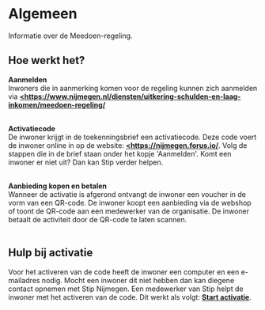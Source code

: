 # Algemeen

Informatie over de Meedoen-regeling.

## Hoe werkt het?

**Aanmelden** <br />
Inwoners die in aanmerking komen voor de regeling kunnen zich aanmelden via **<a href="https://www.nijmegen.nl/diensten/uitkering-schulden-en-laag-inkomen/meedoen-regeling/" target="_blank"><https://www.nijmegen.nl/diensten/uitkering-schulden-en-laag-inkomen/meedoen-regeling/</a>**
<br />&nbsp;

**Activatiecode** <br />
De inwoner krijgt in de toekenningsbrief een activatiecode. Deze code voert de inwoner online in op de website: **<a href="https://nijmegen.forus.io/" target="_blank"><https://nijmegen.forus.io/</a>**. Volg de stappen die in de brief staan onder het kopje 'Aanmelden'. Komt een inwoner er niet uit? Dan kan Stip verder helpen.
<br />&nbsp;

**Aanbieding kopen en betalen** <br />
Wanneer de activatie is afgerond ontvangt de inwoner een voucher in de vorm van een QR-code.
De inwoner koopt een aanbieding via de webshop of toont de QR-code aan een medewerker van de organisatie. De inwoner betaalt de activiteit door de QR-code te laten scannen.
<br />&nbsp;

## Hulp bij activatie
Voor het activeren van de code heeft de inwoner een computer en een e-mailadres nodig. Mocht een inwoner dit niet hebben dan kan diegene contact opnemen met Stip Nijmegen. Een medewerker van Stip helpt de inwoner met het activeren van de code.
Dit werkt als volgt: **[Start activatie](https://help.forus.io/nijmegen/stips/activatie/)**.
